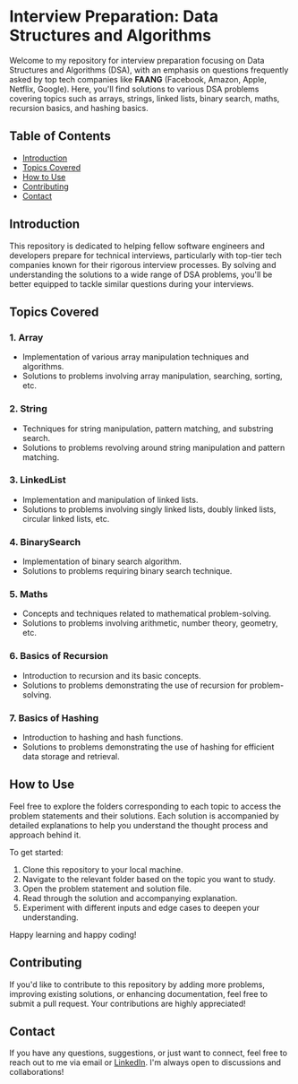 # Interview Preparation: Data Structures and Algorithms

Welcome to my repository for interview preparation focusing on Data Structures and Algorithms (DSA), with an emphasis on questions frequently asked by top tech companies like **FAANG** (Facebook, Amazon, Apple, Netflix, Google). Here, you'll find solutions to various DSA problems covering topics such as arrays, strings, linked lists, binary search, maths, recursion basics, and hashing basics.

## Table of Contents

- [Introduction](#introduction)
- [Topics Covered](#topics-covered)
- [How to Use](#how-to-use)
- [Contributing](#contributing)
- [Contact](#contact)

## Introduction

This repository is dedicated to helping fellow software engineers and developers prepare for technical interviews, particularly with top-tier tech companies known for their rigorous interview processes. By solving and understanding the solutions to a wide range of DSA problems, you'll be better equipped to tackle similar questions during your interviews.

## Topics Covered

### 1. Array
- Implementation of various array manipulation techniques and algorithms.
- Solutions to problems involving array manipulation, searching, sorting, etc.

### 2. String
- Techniques for string manipulation, pattern matching, and substring search.
- Solutions to problems revolving around string manipulation and pattern matching.

### 3. LinkedList
- Implementation and manipulation of linked lists.
- Solutions to problems involving singly linked lists, doubly linked lists, circular linked lists, etc.

### 4. BinarySearch
- Implementation of binary search algorithm.
- Solutions to problems requiring binary search technique.

### 5. Maths
- Concepts and techniques related to mathematical problem-solving.
- Solutions to problems involving arithmetic, number theory, geometry, etc.

### 6. Basics of Recursion
- Introduction to recursion and its basic concepts.
- Solutions to problems demonstrating the use of recursion for problem-solving.

### 7. Basics of Hashing
- Introduction to hashing and hash functions.
- Solutions to problems demonstrating the use of hashing for efficient data storage and retrieval.

## How to Use

Feel free to explore the folders corresponding to each topic to access the problem statements and their solutions. Each solution is accompanied by detailed explanations to help you understand the thought process and approach behind it.

To get started:
1. Clone this repository to your local machine.
2. Navigate to the relevant folder based on the topic you want to study.
3. Open the problem statement and solution file.
4. Read through the solution and accompanying explanation.
5. Experiment with different inputs and edge cases to deepen your understanding.

Happy learning and happy coding!

## Contributing

If you'd like to contribute to this repository by adding more problems, improving existing solutions, or enhancing documentation, feel free to submit a pull request. Your contributions are highly appreciated!

## Contact

If you have any questions, suggestions, or just want to connect, feel free to reach out to me via email or [LinkedIn](#). I'm always open to discussions and collaborations!
